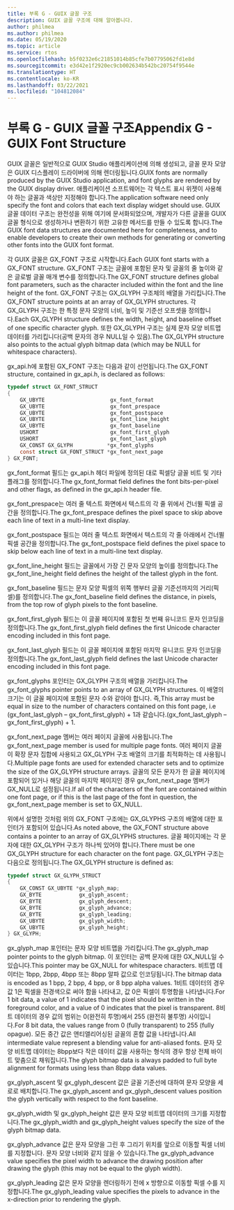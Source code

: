 ```yaml
---
title: 부록 G - GUIX 글꼴 구조
description: GUIX 글꼴 구조에 대해 알아봅니다.
author: philmea
ms.author: philmea
ms.date: 05/19/2020
ms.topic: article
ms.service: rtos
ms.openlocfilehash: b5f0232e6c21851014b85cfe7b07795062fd1e8d
ms.sourcegitcommit: e3d42e1f2920ec9cb002634b542bc20754f9544e
ms.translationtype: HT
ms.contentlocale: ko-KR
ms.lasthandoff: 03/22/2021
ms.locfileid: "104812084"
---
```

# <a name="appendix-g---guix-font-structure"></a><span data-ttu-id="8f177-103">부록 G - GUIX 글꼴 구조</span><span class="sxs-lookup"><span data-stu-id="8f177-103">Appendix G - GUIX Font Structure</span></span>

<span data-ttu-id="8f177-104">GUIX 글꼴은 일반적으로 GUIX Studio 애플리케이션에 의해 생성되고, 글꼴 문자 모양은 GUIX 디스플레이 드라이버에 의해 렌더링됩니다.</span><span class="sxs-lookup"><span data-stu-id="8f177-104">GUIX fonts are normally produced by the GUIX Studio application, and font glyphs are rendered by the GUIX display driver.</span></span> <span data-ttu-id="8f177-105">애플리케이션 소프트웨어는 각 텍스트 표시 위젯이 사용해야 하는 글꼴과 색상만 지정해야 합니다.</span><span class="sxs-lookup"><span data-stu-id="8f177-105">The application software need only specify the font and colors that each text display widget should use.</span></span> <span data-ttu-id="8f177-106">GUIX 글꼴 데이터 구조는 완전성을 위해 여기에 문서화되었으며, 개발자가 다른 글꼴을 GUIX 글꼴 형식으로 생성하거나 변환하기 위한 고유한 메서드를 만들 수 있도록 합니다.</span><span class="sxs-lookup"><span data-stu-id="8f177-106">The GUIX font data structures are documented here for completeness, and to enable developers to create their own methods for generating or converting other fonts into the GUIX font format.</span></span>

<span data-ttu-id="8f177-107">각 GUIX 글꼴은 GX_FONT 구조로 시작합니다.</span><span class="sxs-lookup"><span data-stu-id="8f177-107">Each GUIX font starts with a GX_FONT structure.</span></span> <span data-ttu-id="8f177-108">GX_FONT 구조는 글꼴에 포함된 문자 및 글꼴의 줄 높이와 같은 글로벌 글꼴 매개 변수를 정의합니다.</span><span class="sxs-lookup"><span data-stu-id="8f177-108">The GX_FONT structure defines global font parameters, such as the character included within the font and the line height of the font.</span></span> <span data-ttu-id="8f177-109">GX_FONT 구조는 GX_GLYPH 구조체의 배열을 가리킵니다.</span><span class="sxs-lookup"><span data-stu-id="8f177-109">The GX_FONT structure points at an array of GX_GLYPH structures.</span></span> <span data-ttu-id="8f177-110">각 GX_GLYPH 구조는 한 특정 문자 모양의 너비, 높이 및 기준선 오프셋을 정의합니다.</span><span class="sxs-lookup"><span data-stu-id="8f177-110">Each GX_GLYPH structure defines the width, height, and baseline offset of one specific character glyph.</span></span> <span data-ttu-id="8f177-111">또한 GX_GLYPH 구조는 실제 문자 모양 비트맵 데이터를 가리킵니다(공백 문자의 경우 NULL일 수 있음).</span><span class="sxs-lookup"><span data-stu-id="8f177-111">The GX_GLYPH structure also points to the actual glyph bitmap data (which may be NULL for whitespace characters).</span></span>

<span data-ttu-id="8f177-112">gx_api.h에 포함된 GX_FONT 구조는 다음과 같이 선언됩니다.</span><span class="sxs-lookup"><span data-stu-id="8f177-112">The GX_FONT structure, contained in gx_api.h, is declared as follows:</span></span>

```c
typedef struct GX_FONT_STRUCT
{
    GX_UBYTE                     gx_font_format
    GX_UBYTE                     gx_font_prespace
    GX_UBYTE                     gx_font_postspace
    GX_UBYTE                     gx_font_line_height 
    GX_UBYTE                     gx_font_baseline
    USHORT                       gx_font_first_glyph
    USHORT                       gx_font_last_glyph 
    GX_CONST GX_GLYPH           *gx_font_glyphs
    const struct GX_FONT_STRUCT *gx_font_next_page
} GX_FONT;
```

<span data-ttu-id="8f177-113">gx_font_format 필드는 gx_api.h 헤더 파일에 정의된 대로 픽셀당 글꼴 비트 및 기타 플래그를 정의합니다.</span><span class="sxs-lookup"><span data-stu-id="8f177-113">The gx_font_format field defines the font bits-per-pixel and other flags, as defined in the gx_api.h header file.</span></span>

<span data-ttu-id="8f177-114">gx_font_prespace는 여러 줄 텍스트 화면에서 텍스트의 각 줄 위에서 건너뛸 픽셀 공간을 정의합니다.</span><span class="sxs-lookup"><span data-stu-id="8f177-114">The gx_font_prespace defines the pixel space to skip above each line of text in a multi-line text display.</span></span>

<span data-ttu-id="8f177-115">gx_font_postspace 필드는 여러 줄 텍스트 화면에서 텍스트의 각 줄 아래에서 건너뛸 픽셀 공간을 정의합니다.</span><span class="sxs-lookup"><span data-stu-id="8f177-115">The gx_font_postspace field defines the pixel space to skip below each line of text in a multi-line text display.</span></span>

<span data-ttu-id="8f177-116">gx_font_line_height 필드는 글꼴에서 가장 긴 문자 모양의 높이를 정의합니다.</span><span class="sxs-lookup"><span data-stu-id="8f177-116">The gx_font_line_height field defines the height of the tallest glyph in the font.</span></span>

<span data-ttu-id="8f177-117">gx_font_baseline 필드는 문자 모양 픽셀의 위쪽 행부터 글꼴 기준선까지의 거리(픽셀)를 정의합니다.</span><span class="sxs-lookup"><span data-stu-id="8f177-117">The gx_font_baseline field defines the distance, in pixels, from the top row of glyph pixels to the font baseline.</span></span>

<span data-ttu-id="8f177-118">gx_font_first_glyph 필드는 이 글꼴 페이지에 포함된 첫 번째 유니코드 문자 인코딩을 정의합니다.</span><span class="sxs-lookup"><span data-stu-id="8f177-118">The gx_font_first_glyph field defines the first Unicode character encoding included in this font page.</span></span>

<span data-ttu-id="8f177-119">gx_font_last_glyph 필드는 이 글꼴 페이지에 포함된 마지막 유니코드 문자 인코딩을 정의합니다.</span><span class="sxs-lookup"><span data-stu-id="8f177-119">The gx_font_last_glyph field defines the last Unicode character encoding included in this font page.</span></span>

<span data-ttu-id="8f177-120">gx_font_glyphs 포인터는 GX_GLYPH 구조의 배열을 가리킵니다.</span><span class="sxs-lookup"><span data-stu-id="8f177-120">The gx_font_glyphs pointer points to an array of GX_GLYPH structures.</span></span> <span data-ttu-id="8f177-121">이 배열의 크기는 이 글꼴 페이지에 포함된 문자 수와 같아야 합니다. 즉,</span><span class="sxs-lookup"><span data-stu-id="8f177-121">This array must be equal in size to the number of characters contained on this font page, i.e</span></span> <span data-ttu-id="8f177-122">(gx_font_last_glyph – gx_font_first_glyph) + 1과 같습니다.</span><span class="sxs-lookup"><span data-stu-id="8f177-122">(gx_font_last_glyph – gx_font_first_glyph) + 1.</span></span>

<span data-ttu-id="8f177-123">gx_font_next_page 멤버는 여러 페이지 글꼴에 사용됩니다.</span><span class="sxs-lookup"><span data-stu-id="8f177-123">The gx_font_next_page member is used for multiple page fonts.</span></span> <span data-ttu-id="8f177-124">여러 페이지 글꼴이 확장 문자 집합에 사용되고 GX_GLYPH 구조 배열의 크기를 최적화하는 데 사용됩니다.</span><span class="sxs-lookup"><span data-stu-id="8f177-124">Multiple page fonts are used for extended character sets and to optimize the size of the GX_GLYPH structure arrays.</span></span> <span data-ttu-id="8f177-125">글꼴의 모든 문자가 한 글꼴 페이지에 포함되어 있거나 해당 글꼴의 마지막 페이지인 경우 gx_font_next_page 멤버가 GX_NULL로 설정됩니다.</span><span class="sxs-lookup"><span data-stu-id="8f177-125">If all of the characters of the font are contained within one font page, or if this is the last page of the font in question, the gx_font_next_page member is set to GX_NULL.</span></span>

<span data-ttu-id="8f177-126">위에서 설명한 것처럼 위의 GX_FONT 구조에는 GX_GLYPHS 구조의 배열에 대한 포인터가 포함되어 있습니다.</span><span class="sxs-lookup"><span data-stu-id="8f177-126">As noted above, the GX_FONT structure above contains a pointer to an array of GX_GLYPHS structures.</span></span> <span data-ttu-id="8f177-127">글꼴 페이지에는 각 문자에 대한 GX_GLYPH 구조가 하나씩 있어야 합니다.</span><span class="sxs-lookup"><span data-stu-id="8f177-127">There must be one GX_GLYPH structure for each character on the font page.</span></span> <span data-ttu-id="8f177-128">GX_GLYPH 구조는 다음으로 정의됩니다.</span><span class="sxs-lookup"><span data-stu-id="8f177-128">The GX_GLYPH structure is defined as:</span></span>

```c
typedef struct GX_GLYPH_STRUCT
{
    GX_CONST GX_UBYTE *gx_glyph_map;
    GX_BYTE            gx_glyph_ascent;
    GX_BYTE            gx_glyph_descent;
    GX_BYTE            gx_glyph_advance;
    GX_BYTE            gx_glyph_leading;
    GX_UBYTE           gx_glyph_width;
    GX_UBYTE           gx_glyph_height;
} GX_GLYPH;
```

<span data-ttu-id="8f177-129">gx_glyph_map 포인터는 문자 모양 비트맵을 가리킵니다.</span><span class="sxs-lookup"><span data-stu-id="8f177-129">The gx_glyph_map pointer points to the glyph bitmap.</span></span> <span data-ttu-id="8f177-130">이 포인터는 공백 문자에 대한 GX_NULL일 수 있습니다.</span><span class="sxs-lookup"><span data-stu-id="8f177-130">This pointer may be GX_NULL for whitespace characters.</span></span> <span data-ttu-id="8f177-131">비트맵 데이터는 1bpp, 2bpp, 4bpp 또는 8bpp 알파 값으로 인코딩됩니다.</span><span class="sxs-lookup"><span data-stu-id="8f177-131">The bitmap data is encoded as 1 bpp, 2 bpp, 4 bpp, or 8 bpp alpha values.</span></span> <span data-ttu-id="8f177-132">1비트 데이터의 경우 값 1은 픽셀을 전경색으로 써야 함을 나타내고, 값 0은 픽셀이 투명함을 나타냅니다.</span><span class="sxs-lookup"><span data-stu-id="8f177-132">For 1 bit data, a value of 1 indicates that the pixel should be written in the foreground color, and a value of 0 indicates that the pixel is transparent.</span></span> <span data-ttu-id="8f177-133">8비트 데이터의 경우 값의 범위는 0(완전히 투명)에서 255 (완전히 불투명) 사이입니다.</span><span class="sxs-lookup"><span data-stu-id="8f177-133">For 8 bit data, the values range from 0 (fully transparent) to 255 (fully opague).</span></span> <span data-ttu-id="8f177-134">모든 중간 값은 앤티앨리어싱된 글꼴의 혼합 값을 나타냅니다.</span><span class="sxs-lookup"><span data-stu-id="8f177-134">All intermediate value represent a blending value for anti-aliased fonts.</span></span> <span data-ttu-id="8f177-135">문자 모양 비트맵 데이터는 8bpp보다 작은 데이터 값을 사용하는 형식의 경우 항상 전체 바이트 맞춤으로 채워집니다.</span><span class="sxs-lookup"><span data-stu-id="8f177-135">The glyph bitmap data is always padded to full byte alignment for formats using less than 8bpp data values.</span></span>

<span data-ttu-id="8f177-136">gx_glyph_ascent 및 gx_glyph_descent 값은 글꼴 기준선에 대하여 문자 모양을 세로로 배치합니다.</span><span class="sxs-lookup"><span data-stu-id="8f177-136">The gx_glyph_ascent and gx_glyph_descent values position the glyph vertically with respect to the font baseline.</span></span>

<span data-ttu-id="8f177-137">gx_glyph_width 및 gx_glyph_height 값은 문자 모양 비트맵 데이터의 크기를 지정합니다.</span><span class="sxs-lookup"><span data-stu-id="8f177-137">The gx_glyph_width and gx_glyph_height values specify the size of the glyph bitmap data.</span></span>

<span data-ttu-id="8f177-138">gx_glyph_advance 값은 문자 모양을 그린 후 그리기 위치를 앞으로 이동할 픽셀 너비를 지정합니다. 문자 모양 너비와 같지 않을 수 있습니다.</span><span class="sxs-lookup"><span data-stu-id="8f177-138">The gx_glyph_advance value specifies the pixel width to advance the drawing position after drawing the glyph (this may not be equal to the glyph width).</span></span>

<span data-ttu-id="8f177-139">gx_glyph_leading 값은 문자 모양을 렌더링하기 전에 x 방향으로 이동할 픽셀 수를 지정합니다.</span><span class="sxs-lookup"><span data-stu-id="8f177-139">The gx_glyph_leading value specifies the pixels to advance in the x-direction prior to rendering the glyph.</span></span>